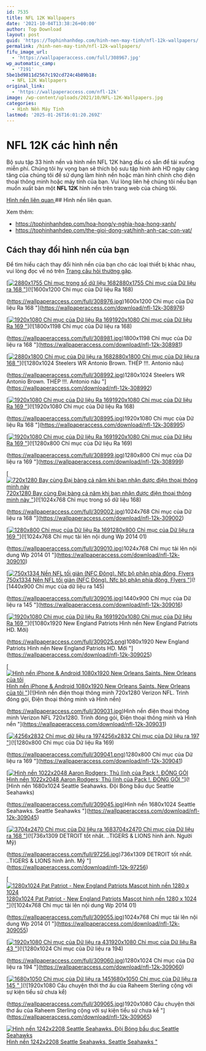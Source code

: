```yaml
---
id: 7535
title: NFL 12K Wallpapers
date: '2021-10-04T13:38:26+00:00'
author: Top Download
layout: post
guid: 'https://Tophinhanhdep.com/hinh-nen-may-tinh/nfl-12k-wallpapers/'
permalink: /hinh-nen-may-tinh/nfl-12k-wallpapers/
fifu_image_url:
  - 'https://wallpaperaccess.com/full/308967.jpg'
wp_automatic_camp:
  - '7191'
5be1bd9811d2567c192cd724c4b89b18:
  - NFL 12K Wallpapers
original_link:
  - 'https://wallpaperaccess.com/nfl-12k'
image: /wp-content/uploads/2021/10/NFL-12K-Wallpapers.jpg
categories:
  - Hình Nền Máy Tính
lastmod: '2025-01-26T16:01:20.269Z'
---
```

# NFL 12K các hình nền

Bộ sưu tập 33 hình nền và hình nền NFL 12K hàng đầu có sẵn để tải xuống miễn phí. Chúng tôi hy vọng bạn sẽ thích bộ sưu tập hình ảnh HD ngày càng tăng của chúng tôi để sử dụng làm hình nền hoặc màn hình chính cho điện thoại thông minh hoặc máy tính của bạn. Vui lòng liên hệ chúng tôi nếu bạn muốn xuất bản một **NFL 12K** hình nền trên trang web của chúng tôi.

[Hình nền liên quan ](#related) ## Hình nền liên quan.

   
 Xem thêm:

   
- <https://tophinhanhdep.com/hoa-hong/y-nghia-hoa-hong-xanh/>
- <https://tophinhanhdep.com/the-gioi-dong-vat/hinh-anh-cac-con-vat/>

## Cách thay đổi hình nền của bạn

Để tìm hiểu cách thay đổi hình nền của bạn cho các loại thiết bị khác nhau, vui lòng đọc về nó trên [Trang câu hỏi thường gặp](https://tophinhanhdep.com/faq/).

  
[[![2880x1755 Chỉ mục trong số dữ liệu 168](https://wallpaperaccess.com/full/308967.jpg)2880x1755 Chỉ mục của Dữ liệu ra 168 "](https://wallpaperaccess.com/download/nfl-12k-308967)](![1600x1200 Chỉ mục của Dữ liệu Ra 168)

(https://wallpaperaccess.com/full/308976.jpg)1600x1200 Chỉ mục của Dữ liệu Ra 168 "](https://wallpaperaccess.com/download/nfl-12k-308976)

[[![1920x1080 Chỉ mục của Dữ liệu Ra 169](https://wallpaperaccess.com/full/308979.png)1920x1080 Chỉ mục của Dữ liệu Ra 169 "](https://wallpaperaccess.com/download/nfl-12k-308979)](![1800x1198 Chỉ mục của Dữ liệu ra 168)

(https://wallpaperaccess.com/full/308981.jpg)1800x1198 Chỉ mục của Dữ liệu ra 168 "](https://wallpaperaccess.com/download/nfl-12k-308981)

[[![2880x1800 Chỉ mục của Dữ liệu ra 168](https://wallpaperaccess.com/full/308984.jpg)2880x1800 Chỉ mục của Dữ liệu ra 168 "](https://wallpaperaccess.com/download/nfl-12k-308984)](![1280x1024 Steelers WR Antonio Brown.  THÉP !!!.  Antonio nâu)

(https://wallpaperaccess.com/full/308992.jpg)1280x1024 Steelers WR Antonio Brown. THÉP !!!. Antonio nâu "](https://wallpaperaccess.com/download/nfl-12k-308992)

[[![1920x1080 Chỉ mục của Dữ liệu Ra 169](https://wallpaperaccess.com/full/308994.jpg)1920x1080 Chỉ mục của Dữ liệu Ra 169 "](https://wallpaperaccess.com/download/nfl-12k-308994)](![1920x1080 Chỉ mục của Dữ liệu Ra 168)

(https://wallpaperaccess.com/full/308995.jpg)1920x1080 Chỉ mục của Dữ liệu Ra 168 "](https://wallpaperaccess.com/download/nfl-12k-308995)

[[![1920x1080 Chỉ mục của Dữ liệu Ra 169](https://wallpaperaccess.com/full/308997.jpg)1920x1080 Chỉ mục của Dữ liệu Ra 169 "](https://wallpaperaccess.com/download/nfl-12k-308997)](![1280x800 Chỉ mục của Dữ liệu Ra 169)

(https://wallpaperaccess.com/full/308999.jpg)1280x800 Chỉ mục của Dữ liệu ra 169 "](https://wallpaperaccess.com/download/nfl-12k-308999)

[[![720x1280 Bay cùng Đại bàng cả năm khi bạn nhận được điện thoại thông minh này](https://wallpaperaccess.com/full/188682.jpg)720x1280 Bay cùng Đại bàng cả năm khi bạn nhận được điện thoại thông minh này "](https://wallpaperaccess.com/download/nfl-12k-188682)](![1024x768 Chỉ mục trong số dữ liệu 168)

(https://wallpaperaccess.com/full/309002.jpg)1024x768 Chỉ mục của Dữ liệu ra 168 "](https://wallpaperaccess.com/download/nfl-12k-309002)

[[![1280x800 Chỉ mục của Dữ liệu Ra 169](https://wallpaperaccess.com/full/309005.jpg)1280x800 Chỉ mục của Dữ liệu ra 169 "](https://wallpaperaccess.com/download/nfl-12k-309005)](![1024x768 Chỉ mục tải lên nội dung Wp 2014 01)

(https://wallpaperaccess.com/full/309010.jpg)1024x768 Chỉ mục tải lên nội dung Wp 2014 01 "](https://wallpaperaccess.com/download/nfl-12k-309010)

[[![750x1334 Nền NFL tối giản (NFC Đông).  Nfc bộ phận phía đông, Flyers](https://wallpaperaccess.com/full/309011.png)750x1334 Nền NFL tối giản (NFC Đông). Nfc bộ phận phía đông, Flyers "](https://wallpaperaccess.com/download/nfl-12k-309011)](![1440x900 Chỉ mục của dữ liệu ra 145)

(https://wallpaperaccess.com/full/309016.jpg)1440x900 Chỉ mục của Dữ liệu ra 145 "](https://wallpaperaccess.com/download/nfl-12k-309016)

[[![1920x1080 Chỉ mục của Dữ liệu Ra 169](https://wallpaperaccess.com/full/309019.jpg)1920x1080 Chỉ mục của Dữ liệu Ra 169 "](https://wallpaperaccess.com/download/nfl-12k-309019)](![1080x1920 New England Patriots Hình nền New England Patriots HD.  Mới)

(https://wallpaperaccess.com/full/309025.png)1080x1920 New England Patriots Hình nền New England Patriots HD. Mới "](https://wallpaperaccess.com/download/nfl-12k-309025)

[[![Hình nền iPhone & Android 1080x1920 New Orleans Saints.  New Orleans của tôi](https://wallpaperaccess.com/full/309030.jpg)Hình nền iPhone &amp; Android 1080x1920 New Orleans Saints. New Orleans của tôi "](https://wallpaperaccess.com/download/nfl-12k-309030)](![Hình nền điện thoại thông minh 720x1280 Verizon NFL.  Trình đóng gói, Điện thoại thông minh và Hình nền)

(https://wallpaperaccess.com/full/309031.jpg)Hình nền điện thoại thông minh Verizon NFL 720x1280. Trình đóng gói, Điện thoại thông minh và Hình nền "](https://wallpaperaccess.com/download/nfl-12k-309031)

[[![4256x2832 Chỉ mục dữ liệu ra 197](https://wallpaperaccess.com/full/309033.jpg)4256x2832 Chỉ mục của Dữ liệu ra 197 "](https://wallpaperaccess.com/download/nfl-12k-309033)](![1280x800 Chỉ mục của Dữ liệu Ra 169)

(https://wallpaperaccess.com/full/309041.png)1280x800 Chỉ mục của Dữ liệu ra 169 "](https://wallpaperaccess.com/download/nfl-12k-309041)

[[![Hình nền 1022x2048 Aaron Rodgers;  Thủ lĩnh của Pack !.  ĐÓNG GÓI](https://wallpaperaccess.com/full/309043.jpg)Hình nền 1022x2048 Aaron Rodgers; Thủ lĩnh của Pack !. ĐÓNG GÓI "](https://wallpaperaccess.com/download/nfl-12k-309043)](![Hình nền 1680x1024 Seattle Seahawks.  Đội Bóng bầu dục Seattle Seahawks)

(https://wallpaperaccess.com/full/309045.jpg)Hình nền 1680x1024 Seattle Seahawks. Seattle Seahawks "](https://wallpaperaccess.com/download/nfl-12k-309045)

[[![3704x2470 Chỉ mục của Dữ liệu ra 168](https://wallpaperaccess.com/full/309050.jpg)3704x2470 Chỉ mục của Dữ liệu ra 168 "](https://wallpaperaccess.com/download/nfl-12k-309050)](![736x1309 DETROIT tốt nhất.  ..TIGERS & LIONS hình ảnh.  Người Mỹ)

(https://wallpaperaccess.com/full/97256.jpg)736x1309 DETROIT tốt nhất. ..TIGERS &amp; LIONS hình ảnh. Mỹ "](https://wallpaperaccess.com/download/nfl-12k-97256)

[[![1280x1024 Pat Patriot - New England Patriots Mascot hình nền 1280 x 1024](https://wallpaperaccess.com/full/309054.jpg)1280x1024 Pat Patriot - New England Patriots Mascot hình nền 1280 x 1024 "](https://wallpaperaccess.com/download/nfl-12k-309054)](![1024x768 Chỉ mục tải lên nội dung Wp 2014 01)

(https://wallpaperaccess.com/full/309055.jpg)1024x768 Chỉ mục tải lên nội dung Wp 2014 01 "](https://wallpaperaccess.com/download/nfl-12k-309055)

[[![1920x1080 Chỉ mục của Dữ liệu ra 43](https://wallpaperaccess.com/full/309057.jpg)1920x1080 Chỉ mục của Dữ liệu Ra 43 "](https://wallpaperaccess.com/download/nfl-12k-309057)](![1280x1024 Chỉ mục của Dữ liệu ra 194)

(https://wallpaperaccess.com/full/309060.jpg)1280x1024 Chỉ mục của Dữ liệu ra 194 "](https://wallpaperaccess.com/download/nfl-12k-309060)

[[![1680x1050 Chỉ mục của Dữ liệu ra 145](https://wallpaperaccess.com/full/309062.jpg)1680x1050 Chỉ mục của Dữ liệu ra 145 " ](https://wallpaperaccess.com/download/nfl-12k-309062)](![1920x1080 Câu chuyện thời thơ ấu của Raheem Sterling cộng với sự kiện tiểu sử chưa kể)

(https://wallpaperaccess.com/full/309065.jpg)1920x1080 Câu chuyện thời thơ ấu của Raheem Sterling cộng với sự kiện tiểu sử chưa kể "](https://wallpaperaccess.com/download/nfl-12k-309065)

[![Hình nền 1242x2208 Seattle Seahawks.  Đội Bóng bầu dục Seattle Seahawks](https://wallpaperaccess.com/full/166942.jpg)Hình nền 1242x2208 Seattle Seahawks. Seattle Seahawks "](https://wallpaperaccess.com/download/nfl-12k-166942)
